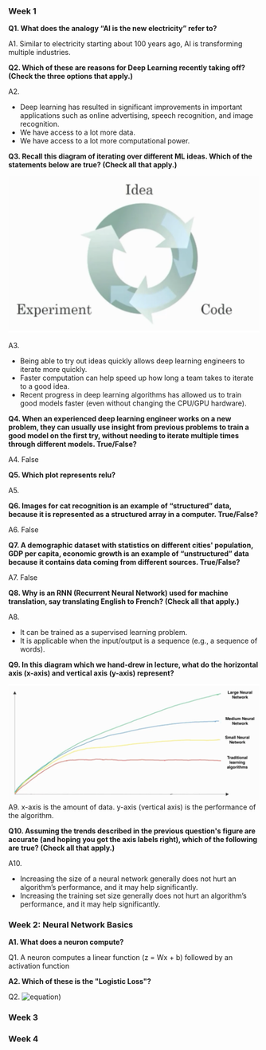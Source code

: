 ### Week 1

**Q1. What does the analogy “AI is the new electricity” refer to?**  
  
A1. Similar to electricity starting about 100 years ago, AI is transforming multiple industries. 
  
**Q2. Which of these are reasons for Deep Learning recently taking off? (Check the three options that apply.)**
  
A2. 
  - Deep learning has resulted in significant improvements in important applications such as online advertising, speech recognition, and image recognition. 
  - We have access to a lot more data.
  - We have access to a lot more computational power. 
  
**Q3. Recall this diagram of iterating over different ML ideas. Which of the statements below are true? (Check all that apply.)**  

![](/img/wk1_img1.png)
 
A3. 
  - Being able to try out ideas quickly allows deep learning engineers to iterate more quickly. 
  - Faster computation can help speed up how long a team takes to iterate to a good idea. 
  - Recent progress in deep learning algorithms has allowed us to train good models faster (even without changing the CPU/GPU hardware). 
  
**Q4. When an experienced deep learning engineer works on a new problem, 
they can usually use insight from previous problems to train a good model on the first try, 
without needing to iterate multiple times through different models. True/False?** 

A4. False

**Q5. Which plot represents relu?**  
  
A5. 
  
**Q6. Images for cat recognition is an example of “structured” data, 
because it is represented as a structured array in a computer. True/False?**  
  
A6. False  
  
**Q7. A demographic dataset with statistics on different cities' population, GDP per capita, economic growth is an example of “unstructured” data 
because it contains data coming from different sources. True/False?**
  
A7. False  
  
**Q8. Why is an RNN (Recurrent Neural Network) used for machine translation, 
say translating English to French? (Check all that apply.)**

A8. 
  - It can be trained as a supervised learning problem. 
  - It is applicable when the input/output is a sequence (e.g., a sequence of words).  
  
**Q9. In this diagram which we hand-drew in lecture, 
what do the horizontal axis (x-axis) and vertical axis (y-axis) represent?**  

![](/img/wk1_img2.png)
A9. x-axis is the amount of data. y-axis (vertical axis) is the performance of the algorithm.  

**Q10. Assuming the trends described in the previous question's figure are accurate (and hoping you got the axis labels right), 
which of the following are true? (Check all that apply.)**
  
A10.
  - Increasing the size of a neural network generally does not hurt an algorithm’s performance, and it may help significantly.
  - Increasing the training set size generally does not hurt an algorithm’s performance, and it may help significantly. 
  
  
  
### Week 2: Neural Network Basics

**A1. What does a neuron compute?**  
  
Q1. A neuron computes a linear function (z = Wx + b) followed by an activation function
  
**A2. Which of these is the "Logistic Loss"?**
  
Q2. ![equation](https://latex.codecogs.com/gif.latex?\large&space;L(y_\text{pred}^{(i)},&space;y_\text{true}^{(i)})&space;=&space;y_\text{true}^{(i)}&space;\log{y_\text{pred}^{(i)}}&space;&plus;&space;(1-y_\text{true}^{(i)})&space;\log(1&space;-&space;y_\text{pred}^{(i)})))
### Week 3

### Week 4
